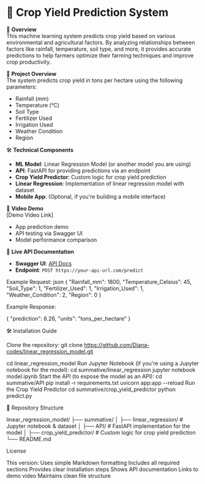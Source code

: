 # 🌾 Crop Yield Prediction System

📌 **Overview**  
This machine learning system predicts crop yield based on various environmental and agricultural factors. By analyzing relationships between factors like rainfall, temperature, soil type, and more, it provides accurate predictions to help farmers optimize their farming techniques and improve crop productivity.

📌 **Project Overview**  
The system predicts crop yield in tons per hectare using the following parameters:
- Rainfall (mm)
- Temperature (°C)
- Soil Type
- Fertilizer Used
- Irrigation Used
- Weather Condition
- Region

🛠️ **Technical Components**  
- **ML Model**: Linear Regression Model (or another model you are using)
- **API**: FastAPI for providing predictions via an endpoint
- **Crop Yield Predictor**: Custom logic for crop yield prediction
- **Linear Regression**: Implementation of linear regression model with dataset
- **Mobile App**: (Optional, if you're building a mobile interface)

🎥 **Video Demo**  
[Demo Video Link]  
- App prediction demo
- API testing via Swagger UI
- Model performance comparison

🔗 **Live API Documentation**  
- **Swagger UI**: [API Docs](https://your-api-url.com/docs)
- **Endpoint**: `POST https://your-api-url.com/predict`

Example Request:
json
{
  "Rainfall_mm": 1800,
  "Temperature_Celsius": 45,
  "Soil_Type": 1,
  "Fertilizer_Used": 1,
  "Irrigation_Used": 1,
  "Weather_Condition": 2,
  "Region": 0
}

Example Response:

{
  "prediction": 8.26,
  "units": "tons_per_hectare"
}

🛠️ Installation Guide

Clone the repository: git clone https://github.com/Diana-codes/linear_regression_model.git

cd linear_regression_model
Run Jupyter Notebook
(if you're using a Jupyter notebook for the model):
cd summative/linear_regression
jupyter notebook model.ipynb
Start the API (to expose the model as an API):
cd summative/API
pip install -r requirements.txt
uvicorn app:app --reload
Run the Crop Yield Predictor
cd summative/crop_yield_predictor
python predict.py

📂 Repository Structure

linear_regression_model/
├── summative/
│   ├── linear_regression/        # Jupyter notebook & dataset
│   ├── API/                     # FastAPI implementation for the model
│   ├── crop_yield_predictor/    # Custom logic for crop yield prediction
└── README.md

License

This version:
Uses simple Markdown formatting
Includes all required sections
Provides clear installation steps
Shows API documentation
Links to demo video
Maintains clean file structure

